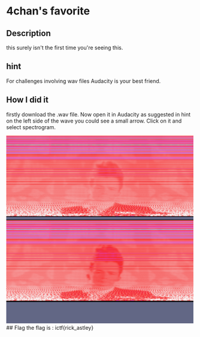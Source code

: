 # 4chan's favorite
## Description
this surely isn't the first time you're seeing this.
## hint 
For challenges involving wav files Audacity is your best friend.
## How I did it
firstly download the .wav file. Now open it in Audacity as suggested in hint on the left side of the wave you could see a small arrow. Click on it and select spectrogram.

<img src="/picture/4chans.png" alt="MarineGEO circle logo" style="height: 500px; width:500px;"/>
## Flag
the flag is : ictf{rick_astley}
